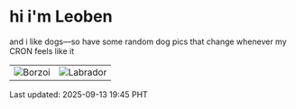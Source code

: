 # hi i'm Leoben

and i like dogs—so have some random dog pics that change whenever my CRON feels like it

|  |  |
|--------|----------|
| ![Borzoi](https://random-dog-vercel.vercel.app/api/random-borzoi?v=1757763953) | ![Labrador](https://random-dog-vercel.vercel.app/api/random-labrador?v=1757763953) |

Last updated: 2025-09-13 19:45 PHT
